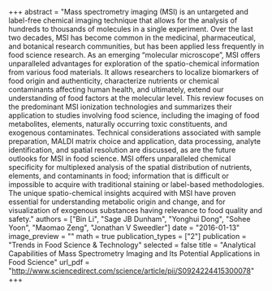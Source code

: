 +++
abstract = "Mass spectrometry imaging (MSI) is an untargeted and label-free chemical imaging technique that allows for the analysis of hundreds to thousands of molecules in a single experiment. Over the last two decades, MSI has become common in the medicinal, pharmaceutical, and botanical research communities, but has been applied less frequently in food science research. As an emerging “molecular microscope”, MSI offers unparalleled advantages for exploration of the spatio-chemical information from various food materials. It allows researchers to localize biomarkers of food origin and authenticity, characterize nutrients or chemical contaminants affecting human health, and ultimately, extend our understanding of food factors at the molecular level. This review focuses on the predominant MSI ionization technologies and summarizes their application to studies involving food science, including the imaging of food metabolites, elements, naturally occurring toxic constituents, and exogenous contaminates. Technical considerations associated with sample preparation, MALDI matrix choice and application, data processing, analyte identification, and spatial resolution are discussed, as are the future outlooks for MSI in food science. MSI offers unparalleled chemical specificity for multiplexed analysis of the spatial distribution of nutrients, elements, and contaminants in food; information that is difficult or impossible to acquire with traditional staining or label-based methodologies. The unique spatio-chemical insights acquired with MSI have proven essential for understanding metabolic origin and change, and for visualization of exogenous substances having relevance to food quality and safety."
authors = ["Bin Li", "Sage JB Dunham", "Yonghui Dong", "Sohee Yoon", "Maomao Zeng", "Jonathan V Sweedler"]
date = "2016-01-13"
image_preview = ""
math = true
publication_types = ["2"]
publication = "Trends in Food Science & Technology"
selected = false
title = "Analytical Capabilities of Mass Spectrometry Imaging and Its Potential Applications in Food Science"
url_pdf = "http://www.sciencedirect.com/science/article/pii/S0924224415300078"
+++
